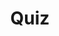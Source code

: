---
title: "Quiz"
passing_percentage: 70
type: "test"
questions:
  - id: "q1"
    text: "What are the three visibility statuses available for designs in Kanvas?"
    type: "single-answer"
    marks: 2
    options:
      - id: "a"
        text: "Private, Public, and Published"
        is_correct: true
      - id: "b"
        text: "Draft, Review, and Final"
      - id: "c"
        text: "Basic, Advanced, and Expert"
      - id: "d"
        text: "Local, Remote, and Shared"
  - id: "q2"
    text: "Which methods can be used to add comments in Kanvas for design reviews?"
    type: "multiple-answers"
    marks: 2
    options:
      - id: "a"
        text: "Commenting via the Dock"
        is_correct: true
      - id: "b"
        text: "Commenting via Context Menu using right-click"
        is_correct: true
      - id: "c"
        text: "Using voice commands with speech recognition"
      - id: "d"
        text: "Using keyboard shortcut Ctrl + M (Command + M for Mac)"
        is_correct: true
  - id: "q3"
    text: "What happens when you pin a comment to a node in Kanvas?"
    type: "single-answer"
    marks: 2
    options:
      - id: "a"
        text: "The comment becomes permanently locked and cannot be edited"
      - id: "b"
        text: "The comment stays linked to that node and follows it when the node is moved"
        is_correct: true
      - id: "c"
        text: "The comment automatically gets resolved"
---